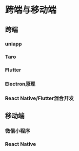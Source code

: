 # 跨端与移动端
## 跨端
### uniapp
### Taro
### Flutter
### Electron原理
### React Native/Flutter混合开发
## 移动端
### 微信小程序
### React Native